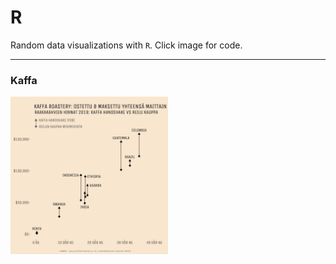 # R

Random data visualizations with `R`. Click image for code.

***

### Kaffa
<a href="https://github.com/pyykkojuha/R/tree/main/Kaffa"><img src="https://raw.githubusercontent.com/pyykkojuha/R/main/Kaffa/KAFFA2019a.jpg" width="50%"></a>
